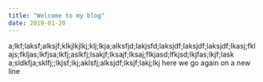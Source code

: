 ```yaml
---
title: "Welcome to my blog"
date: 2019-01-20
---
```


a;lkf;laksf;alksjf;klkjlkjlkj;klj;lkja;alksfjd;lakjsfd;laksjdf;laksjdf;laksjdf;lkasj;fklajs;fkljas;lkfjsa;lkfj;aslkfj;lsakjf;lksajf;lksaj;flkjasd;lfkjsd;lkjfas;lkjf;lask    a;sldkfja;sklfj;;lkjsf;lkj;aklsfj;alksjdf;lksjf;lakj;lkj
here we go again on a new line
